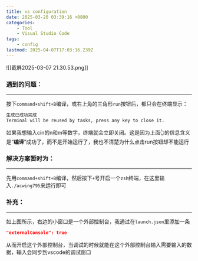 ```yaml
---
title: vs configuration
date: 2025-03-20 03:39:16 +0800
categories:
    - Tool
    - Visual Studio Code
tags:
    - config
lastmod: 2025-04-07T17:03:16.239Z
---
```

![[截屏2025-03-07 21.30.53.png]]

### 遇到的问题：
---
按下`command+shift+B`编译，或右上角的三角形`run`按钮后，都只会在终端显示：

```bash
生成已成功完成
Terminal will be reused by tasks, press any key to close it.
```

如果我想输入cin的n和m等数字，终端就会立即关闭。这是因为上面👆的信息含义是“**编译**”成功了，而不是开始运行了，我也不清楚为什么点击run按钮却不能运行

### 解决方案暂时为：
---
先用`command+shift+B`编译，然后按下`+`号开启一个`zsh`终端，在这里输入`./acwing795`来运行即可

### 补充：
---
如上图所示，右边的小窗口是一个外部控制台，我通过在`launch.json`里添加一条

```json
"externalConsole": true
```

从而开启这个外部控制台，当调试的时候就能在这个外部控制台输入需要输入的数据，输入会同步到vscode的调试窗口
